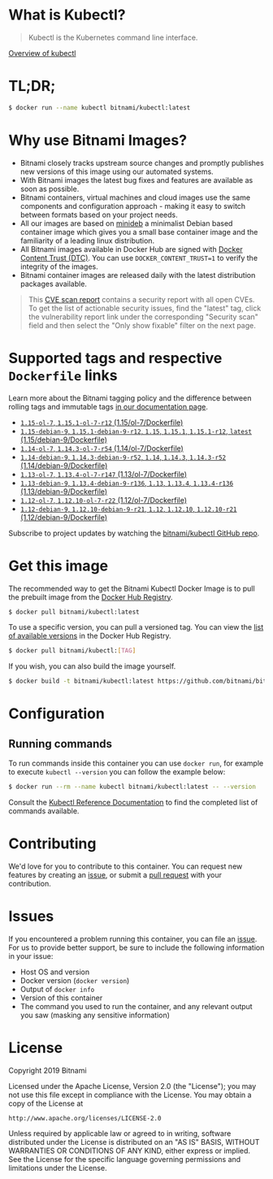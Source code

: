 
# What is Kubectl?

> Kubectl is the Kubernetes command line interface.

[Overview of kubectl](https://kubernetes.io/docs/reference/kubectl/overview/)

# TL;DR;

```bash
$ docker run --name kubectl bitnami/kubectl:latest
```

# Why use Bitnami Images?

* Bitnami closely tracks upstream source changes and promptly publishes new versions of this image using our automated systems.
* With Bitnami images the latest bug fixes and features are available as soon as possible.
* Bitnami containers, virtual machines and cloud images use the same components and configuration approach - making it easy to switch between formats based on your project needs.
* All our images are based on [minideb](https://github.com/bitnami/minideb) a minimalist Debian based container image which gives you a small base container image and the familiarity of a leading linux distribution.
* All Bitnami images available in Docker Hub are signed with [Docker Content Trust (DTC)](https://docs.docker.com/engine/security/trust/content_trust/). You can use `DOCKER_CONTENT_TRUST=1` to verify the integrity of the images.
* Bitnami container images are released daily with the latest distribution packages available.


> This [CVE scan report](https://quay.io/repository/bitnami/kubectl?tab=tags) contains a security report with all open CVEs. To get the list of actionable security issues, find the "latest" tag, click the vulnerability report link under the corresponding "Security scan" field and then select the "Only show fixable" filter on the next page.

# Supported tags and respective `Dockerfile` links

Learn more about the Bitnami tagging policy and the difference between rolling tags and immutable tags [in our documentation page](https://docs.bitnami.com/containers/how-to/understand-rolling-tags-containers/).


* [`1.15-ol-7`, `1.15.1-ol-7-r12` (1.15/ol-7/Dockerfile)](https://github.com/bitnami/bitnami-docker-kubectl/blob/1.15.1-ol-7-r12/1.15/ol-7/Dockerfile)
* [`1.15-debian-9`, `1.15.1-debian-9-r12`, `1.15`, `1.15.1`, `1.15.1-r12`, `latest` (1.15/debian-9/Dockerfile)](https://github.com/bitnami/bitnami-docker-kubectl/blob/1.15.1-debian-9-r12/1.15/debian-9/Dockerfile)
* [`1.14-ol-7`, `1.14.3-ol-7-r54` (1.14/ol-7/Dockerfile)](https://github.com/bitnami/bitnami-docker-kubectl/blob/1.14.3-ol-7-r54/1.14/ol-7/Dockerfile)
* [`1.14-debian-9`, `1.14.3-debian-9-r52`, `1.14`, `1.14.3`, `1.14.3-r52` (1.14/debian-9/Dockerfile)](https://github.com/bitnami/bitnami-docker-kubectl/blob/1.14.3-debian-9-r52/1.14/debian-9/Dockerfile)
* [`1.13-ol-7`, `1.13.4-ol-7-r147` (1.13/ol-7/Dockerfile)](https://github.com/bitnami/bitnami-docker-kubectl/blob/1.13.4-ol-7-r147/1.13/ol-7/Dockerfile)
* [`1.13-debian-9`, `1.13.4-debian-9-r136`, `1.13`, `1.13.4`, `1.13.4-r136` (1.13/debian-9/Dockerfile)](https://github.com/bitnami/bitnami-docker-kubectl/blob/1.13.4-debian-9-r136/1.13/debian-9/Dockerfile)
* [`1.12-ol-7`, `1.12.10-ol-7-r22` (1.12/ol-7/Dockerfile)](https://github.com/bitnami/bitnami-docker-kubectl/blob/1.12.10-ol-7-r22/1.12/ol-7/Dockerfile)
* [`1.12-debian-9`, `1.12.10-debian-9-r21`, `1.12`, `1.12.10`, `1.12.10-r21` (1.12/debian-9/Dockerfile)](https://github.com/bitnami/bitnami-docker-kubectl/blob/1.12.10-debian-9-r21/1.12/debian-9/Dockerfile)

Subscribe to project updates by watching the [bitnami/kubectl GitHub repo](https://github.com/bitnami/bitnami-docker-kubectl).

# Get this image

The recommended way to get the Bitnami Kubectl Docker Image is to pull the prebuilt image from the [Docker Hub Registry](https://hub.docker.com/r/bitnami/kubectl).

```bash
$ docker pull bitnami/kubectl:latest
```

To use a specific version, you can pull a versioned tag. You can view the [list of available versions](https://hub.docker.com/r/bitnami/kubectl/tags/) in the Docker Hub Registry.

```bash
$ docker pull bitnami/kubectl:[TAG]
```

If you wish, you can also build the image yourself.

```bash
$ docker build -t bitnami/kubectl:latest https://github.com/bitnami/bitnami-docker-kubectl.git
```

# Configuration

## Running commands

To run commands inside this container you can use `docker run`, for example to execute `kubectl --version` you can follow the example below:

```bash
$ docker run --rm --name kubectl bitnami/kubectl:latest -- --version
```

Consult the [Kubectl Reference Documentation](https://kubernetes.io/docs/reference/generated/kubectl/kubectl-commands) to find the completed list of commands available.

# Contributing

We'd love for you to contribute to this container. You can request new features by creating an [issue](https://github.com/bitnami/bitnami-docker-kubectl/issues), or submit a [pull request](https://github.com/bitnami/bitnami-docker-kubectl/pulls) with your contribution.

# Issues

If you encountered a problem running this container, you can file an [issue](https://github.com/bitnami/bitnami-docker-kubectl/issues). For us to provide better support, be sure to include the following information in your issue:

- Host OS and version
- Docker version (`docker version`)
- Output of `docker info`
- Version of this container
- The command you used to run the container, and any relevant output you saw (masking any sensitive information)

# License

Copyright 2019 Bitnami

Licensed under the Apache License, Version 2.0 (the "License");
you may not use this file except in compliance with the License.
You may obtain a copy of the License at

    http://www.apache.org/licenses/LICENSE-2.0

Unless required by applicable law or agreed to in writing, software
distributed under the License is distributed on an "AS IS" BASIS,
WITHOUT WARRANTIES OR CONDITIONS OF ANY KIND, either express or implied.
See the License for the specific language governing permissions and
limitations under the License.
